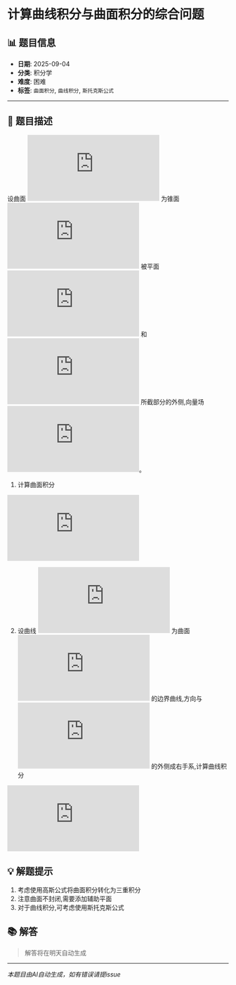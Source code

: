 # 计算曲线积分与曲面积分的综合问题

## 📊 题目信息

- **日期**: 2025-09-04
- **分类**: 积分学
- **难度**: 困难
- **标签**: `曲面积分`, `曲线积分`, `斯托克斯公式`

---

## 📝 题目描述

设曲面 ![equation](https://latex.codecogs.com/svg.latex?S) 为锥面 ![equation](https://latex.codecogs.com/svg.latex?z%20%3D%20%5Csqrt%7Bx%5E2%20%2B%20y%5E2%7D) 被平面 ![equation](https://latex.codecogs.com/svg.latex?z%20%3D%201) 和 ![equation](https://latex.codecogs.com/svg.latex?z%20%3D%202) 所截部分的外侧,向量场 ![equation](https://latex.codecogs.com/svg.latex?%5Cvec%7BF%7D%20%3D%20(x%5E2%20%2B%20%5Csin%20z%2C%20y%5E2%20%2B%20%5Ccos%20z%2C%20z%5E2%20%2B%20e%5E%7Bxy%7D))。

1) 计算曲面积分 <div align="center">

![Mathematical Formula](https://latex.codecogs.com/svg.latex?I%20%3D%20%5Ciint_%7BS%7D%20%5Cvec%7BF%7D%20%5Ccdot%20d%5Cvec%7BS%7D)

</div>

2) 设曲线 ![equation](https://latex.codecogs.com/svg.latex?C) 为曲面 ![equation](https://latex.codecogs.com/svg.latex?S) 的边界曲线,方向与 ![equation](https://latex.codecogs.com/svg.latex?S) 的外侧成右手系,计算曲线积分 <div align="center">

![Mathematical Formula](https://latex.codecogs.com/svg.latex?J%20%3D%20%5Coint_%7BC%7D%20%5Cvec%7BF%7D%20%5Ccdot%20d%5Cvec%7Br%7D)

</div>

## 💡 解题提示

1. 考虑使用高斯公式将曲面积分转化为三重积分
2. 注意曲面不封闭,需要添加辅助平面
3. 对于曲线积分,可考虑使用斯托克斯公式

## 📚 解答

> 解答将在明天自动生成

---

*本题目由AI自动生成，如有错误请提issue*
